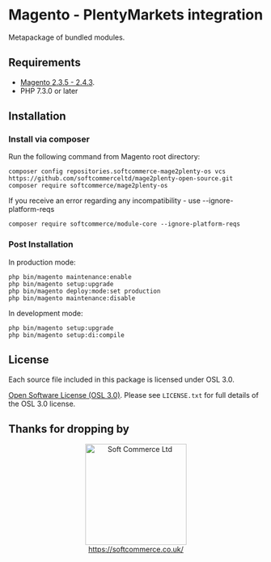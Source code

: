 # Magento - PlentyMarkets integration
Metapackage of bundled modules.

## Requirements
* [Magento 2.3.5 - 2.4.3](https://magento.com/tech-resources/download).
* PHP 7.3.0 or later

## Installation

### Install via composer

Run the following command from Magento root directory:

```
composer config repositories.softcommerce-mage2plenty-os vcs https://github.com/softcommerceltd/mage2plenty-open-source.git
composer require softcommerce/mage2plenty-os
```
If you receive an error regarding any incompatibility - use --ignore-platform-reqs
```
composer require softcommerce/module-core --ignore-platform-reqs
```

### Post Installation

In production mode:
```
php bin/magento maintenance:enable
php bin/magento setup:upgrade
php bin/magento deploy:mode:set production
php bin/magento maintenance:disable
```

In development mode:
```
php bin/magento setup:upgrade
php bin/magento setup:di:compile
```

## License
Each source file included in this package is licensed under OSL 3.0.

[Open Software License (OSL 3.0)](https://opensource.org/licenses/osl-3.0.php).
Please see `LICENSE.txt` for full details of the OSL 3.0 license.

## Thanks for dropping by

<p align="center">
    <a href="https://magento.com">
        <img src="https://softcommerce.co.uk/pub/media/banner/logo.svg" width="200" alt="Soft Commerce Ltd" />
    </a>
    <br />
    <a href="https://softcommerce.co.uk/">
        https://softcommerce.co.uk/
    </a>
</p>




